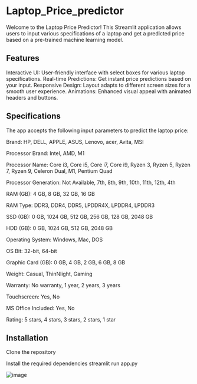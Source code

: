 # Laptop_Price_predictor
Welcome to the Laptop Price Predictor! This Streamlit application allows users to input various specifications of a laptop and get a predicted price based on a pre-trained machine learning model.

## Features
Interactive UI: User-friendly interface with select boxes for various laptop specifications.
Real-time Predictions: Get instant price predictions based on your input.
Responsive Design: Layout adapts to different screen sizes for a smooth user experience.
Animations: Enhanced visual appeal with animated headers and buttons.
## Specifications
The app accepts the following input parameters to predict the laptop price:

Brand: HP, DELL, APPLE, ASUS, Lenovo, acer, Avita, MSI

Processor Brand: Intel, AMD, M1

Processor Name: Core i3, Core i5, Core i7, Core i9, Ryzen 3, Ryzen 5, Ryzen 7, Ryzen 9, Celeron Dual, M1, Pentium Quad

Processor Generation: Not Available, 7th, 8th, 9th, 10th, 11th, 12th, 4th

RAM (GB): 4 GB, 8 GB, 32 GB, 16 GB

RAM Type: DDR3, DDR4, DDR5, LPDDR4X, LPDDR4, LPDDR3

SSD (GB): 0 GB, 1024 GB, 512 GB, 256 GB, 128 GB, 2048 GB

HDD (GB): 0 GB, 1024 GB, 512 GB, 2048 GB

Operating System: Windows, Mac, DOS

OS Bit: 32-bit, 64-bit

Graphic Card (GB): 0 GB, 4 GB, 2 GB, 6 GB, 8 GB

Weight: Casual, ThinNlight, Gaming

Warranty: No warranty, 1 year, 2 years, 3 years

Touchscreen: Yes, No

MS Office Included: Yes, No

Rating: 5 stars, 4 stars, 3 stars, 2 stars, 1 star


## Installation

Clone the repository

Install the required dependencies
streamlit run app.py



![image](https://github.com/debnarayankundu/Laptop_Price_predictor/assets/159264658/c63efa0d-f153-4433-bfae-f47ca6e4406e)





